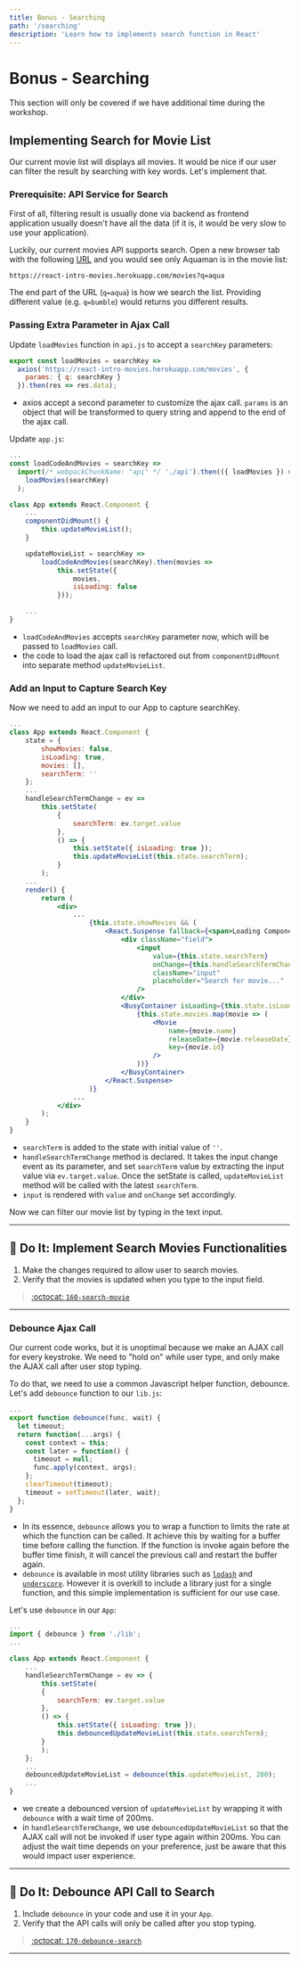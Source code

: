 ```yaml
---
title: Bonus - Searching
path: '/searching'
description: 'Learn how to implements search function in React'
---
```


# Bonus - Searching

This section will only be covered if we have additional time during the workshop.

## Implementing Search for Movie List

Our current movie list will displays all movies. It would be nice if our user can filter the result by searching with key words. Let's implement that.

### Prerequisite: API Service for Search

First of all, filtering result is usually done via backend as frontend application usually doesn't have all the data (if it is, it would be very slow to use your application).

Luckily, our current movies API supports search. Open a new browser tab with the following [URL](https://react-intro-movies.herokuapp.com/movies?q=aqua) and you would see only Aquaman is in the movie list:

```
https://react-intro-movies.herokuapp.com/movies?q=aqua
```

The end part of the URL (`q=aqua`) is how we search the list. Providing different value (e.g. `q=bumble`) would returns you different results.

### Passing Extra Parameter in Ajax Call

Update `loadMovies` function in `api.js` to accept a `searchKey` parameters:

```js
export const loadMovies = searchKey =>
  axios('https://react-intro-movies.herokuapp.com/movies', {
    params: { q: searchKey }
  }).then(res => res.data);
```

- axios accept a second parameter to customize the ajax call. `params` is an object that will be transformed to query string and append to the end of the ajax call.

Update `app.js`:

```jsx
...
const loadCodeAndMovies = searchKey =>
  import(/* webpackChunkName: "api" */ './api').then(({ loadMovies }) =>
    loadMovies(searchKey)
  );

class App extends React.Component {
    ...
    componentDidMount() {
        this.updateMovieList();
    }

    updateMovieList = searchKey =>
        loadCodeAndMovies(searchKey).then(movies =>
            this.setState({
                movies,
                isLoading: false
            }));

    ...
}
```

- `loadCodeAndMovies` accepts `searchKey` parameter now, which will be passed to `loadMovies` call.
- the code to load the ajax call is refactored out from `componentDidMount` into separate method `updateMovieList`.

### Add an Input to Capture Search Key

Now we need to add an input to our App to capture searchKey.

```jsx
...
class App extends React.Component {
    state = {
        showMovies: false,
        isLoading: true,
        movies: [],
        searchTerm: ''
    };
    ...
    handleSearchTermChange = ev =>
        this.setState(
            {
                searchTerm: ev.target.value
            },
            () => {
                this.setState({ isLoading: true });
                this.updateMovieList(this.state.searchTerm);
            }
        );
    ...
    render() {
        return (
            <div>
                ...
                    {this.state.showMovies && (
                        <React.Suspense fallback={<span>Loading Component...</span>}>
                            <div className="field">
                                <input
                                    value={this.state.searchTerm}
                                    onChange={this.handleSearchTermChange}
                                    className="input"
                                    placeholder="Search for movie..."
                                />
                            </div>
                            <BusyContainer isLoading={this.state.isLoading}>
                                {this.state.movies.map(movie => (
                                    <Movie
                                        name={movie.name}
                                        releaseDate={movie.releaseDate}
                                        key={movie.id}
                                    />
                                ))}
                            </BusyContainer>
                        </React.Suspense>
                    )}
                ...
            </div>
        );
    }
}
```

- `searchTerm` is added to the state with initial value of `''`.
- `handleSearchTermChange` method is declared. It takes the input change event as its parameter, and set `searchTerm` value by extracting the input value via `ev.target.value`. Once the setState is called, `updateMovieList` method will be called with the latest `searchTerm`.
- `input` is rendered with `value` and `onChange` set accordingly.

Now we can filter our movie list by typing in the text input.

<hr >

## :pencil: Do It: Implement Search Movies Functionalities

1. Make the changes required to allow user to search movies.
1. Verify that the movies is updated when you type to the input field.

> [:octocat: `160-search-movie`](https://github.com/malcolm-kee/react-movie-app/tree/160-search-movie)

<hr >

### Debounce Ajax Call

Our current code works, but it is unoptimal because we make an AJAX call for every keystroke. We need to "hold on" while user type, and only make the AJAX call after user stop typing.

To do that, we need to use a common Javascript helper function, debounce. Let's add `debounce` function to our `lib.js`:

```js
...
export function debounce(func, wait) {
  let timeout;
  return function(...args) {
    const context = this;
    const later = function() {
      timeout = null;
      func.apply(context, args);
    };
    clearTimeout(timeout);
    timeout = setTimeout(later, wait);
  };
}
```

- In its essence, `debounce` allows you to wrap a function to limits the rate at which the function can be called. It achieve this by waiting for a buffer time before calling the function. If the function is invoke again before the buffer time finish, it will cancel the previous call and restart the buffer again.
- `debounce` is available in most utility libraries such as [`lodash`][lodash] and [`underscore`][underscore]. However it is overkill to include a library just for a single function, and this simple implementation is sufficient for our use case.

Let's use `debounce` in our `App`:

```jsx
...
import { debounce } from './lib';
...

class App extends React.Component {
    ...
    handleSearchTermChange = ev => {
        this.setState(
        {
            searchTerm: ev.target.value
        },
        () => {
            this.setState({ isLoading: true });
            this.debouncedUpdateMovieList(this.state.searchTerm);
        }
        );
    };
    ...
    debouncedUpdateMovieList = debounce(this.updateMovieList, 200);
    ...
}
```

- we create a debounced version of `updateMovieList` by wrapping it with `debounce` with a wait time of 200ms.
- in `handleSearchTermChange`, we use `debouncedUpdateMovieList` so that the AJAX call will not be invoked if user type again within 200ms. You can adjust the wait time depends on your preference, just be aware that this would impact user experience.

<hr >

## :pencil: Do It: Debounce API Call to Search

1. Include `debounce` in your code and use it in your `App`.
1. Verify that the API calls will only be called after you stop typing.

> [:octocat: `170-debounce-search`](https://github.com/malcolm-kee/react-movie-app/tree/170-debounce-search)

<hr >

[lodash]: https://lodash.com/
[underscore]: https://underscorejs.org/
